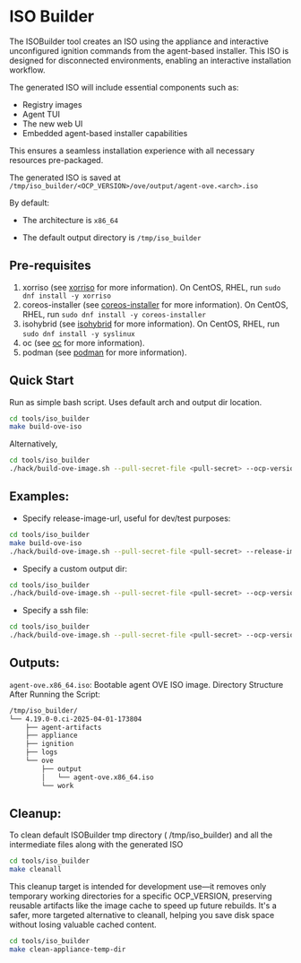 # ISO Builder

The ISOBuilder tool creates an ISO using the appliance and interactive unconfigured ignition commands from the agent-based installer. This ISO is designed for disconnected environments, enabling an interactive installation workflow.

The generated ISO will include essential components such as:

- Registry images
- Agent TUI 
- The new web UI
- Embedded agent-based installer capabilities

This ensures a seamless installation experience with all necessary resources pre-packaged.

The generated ISO is saved at `/tmp/iso_builder/<OCP_VERSION>/ove/output/agent-ove.<arch>.iso`

By default:

- The architecture is `x86_64`

- The default output directory is `/tmp/iso_builder`

## Pre-requisites

1. xorriso (see [xorriso](https://www.gnu.org/software/xorriso/) for more information). On CentOS, RHEL, run `sudo dnf install -y xorriso`
2. coreos-installer (see [coreos-installer](https://coreos.github.io/coreos-installer/getting-started/) for more information). On CentOS, RHEL, run `sudo dnf install -y coreos-installer`
3. isohybrid (see [isohybrid](https://man.archlinux.org/man/core/syslinux/isohybrid.1.en) for more information). On CentOS, RHEL, run `sudo dnf install -y syslinux`
4. oc (see [oc](https://docs.redhat.com/en/documentation/openshift_container_platform/4.18/html/cli_tools/openshift-cli-oc#cli-installing-cli_cli-developer-commands) for more information).
5. podman (see [podman](https://podman.io/docs/installation) for more information).


## Quick Start

Run as simple bash script. Uses default arch and output dir location.
```bash
cd tools/iso_builder
make build-ove-iso
```
Alternatively,

```bash
cd tools/iso_builder
./hack/build-ove-image.sh --pull-secret-file <pull-secret> --ocp-version <openshift-major.minor.patch-version>
```
## Examples:
- Specify release-image-url, useful for dev/test purposes:

```bash
cd tools/iso_builder
make build-ove-iso
./hack/build-ove-image.sh --pull-secret-file <pull-secret> --release-image-url <openshift-release-image-url>
```

- Specify a custom output dir:
```bash
cd tools/iso_builder
./hack/build-ove-image.sh --pull-secret-file <pull-secret> --ocp-version <openshift-major.minor.patch-version> --dir <path>
```

- Specify a ssh file:
```bash
cd tools/iso_builder
./hack/build-ove-image.sh --pull-secret-file <pull-secret> --ocp-version <openshift-major.minor.patch-version> --ssh-key-file <path>
```

## Outputs:
`agent-ove.x86_64.iso`: Bootable agent OVE ISO image.
Directory Structure After Running the Script:
```bash
/tmp/iso_builder/
└── 4.19.0-0.ci-2025-04-01-173804
    ├── agent-artifacts
    ├── appliance
    ├── ignition
    ├── logs
    └── ove
        ├── output
        │   └── agent-ove.x86_64.iso
        └── work
```
## Cleanup:

To clean default ISOBuilder tmp directory ( /tmp/iso_builder) and all the intermediate files along with the generated ISO 
```bash
cd tools/iso_builder
make cleanall
```

This cleanup target is intended for development use—it removes only temporary working directories for a specific OCP_VERSION, preserving reusable artifacts like the image cache to speed up future rebuilds. It's a safer, more targeted alternative to cleanall, helping you save disk space without losing valuable cached content.
```bash
cd tools/iso_builder
make clean-appliance-temp-dir
```